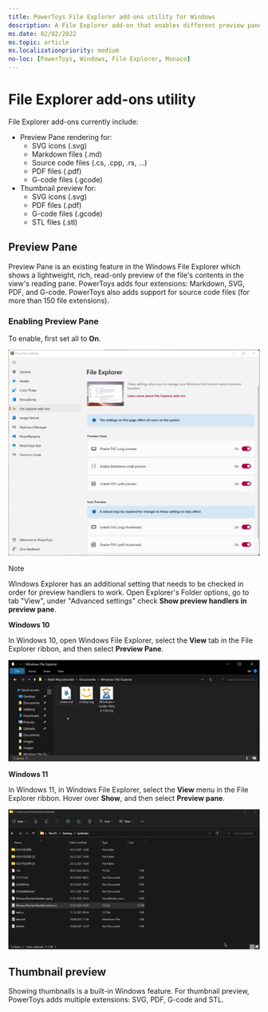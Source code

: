 ```yaml
---
title: PowerToys File Explorer add-ons utility for Windows
description: A File Explorer add-on that enables different preview pane and thumbnail renderers for different file types.
ms.date: 02/02/2022
ms.topic: article
ms.localizationpriority: medium
no-loc: [PowerToys, Windows, File Explorer, Monaco]
---
```


# File Explorer add-ons utility

File Explorer add-ons currently include:

- Preview Pane rendering for:
  - SVG icons (.svg)
  - Markdown files (.md)
  - Source code files (.cs, .cpp, .rs, ...)
  - PDF files (.pdf)
  - G-code files (.gcode)
- Thumbnail preview for:
  - SVG icons (.svg)
  - PDF files (.pdf)
  - G-code files (.gcode)
  - STL files (.stl)

## Preview Pane

Preview Pane is an existing feature in the Windows File Explorer which shows a lightweight, rich, read-only preview of the file's contents in the view's reading pane. PowerToys adds four extensions: Markdown, SVG, PDF, and G-code. PowerToys also adds support for source code files (for more than 150 file extensions).

### Enabling Preview Pane

To enable, first set all to **On**.

![PowerToys Settings Enable File Explorer screenshot](../images/powertoys-settings-fileexplorer.png)

> [!NOTE]
> Windows Explorer has an additional setting that needs to be checked in order for preview handlers to work. Open Explorer's Folder options, go to tab "View", under "Advanced settings" check **Show preview handlers in preview pane**.

**Windows 10**

In Windows 10, open Windows File Explorer, select the **View** tab in the File Explorer ribbon, and then select **Preview Pane**.

![PowerToys Preview Pane demo for Windows 10.](../images/powertoys-fileexplorer.gif)

**Windows 11**

In Windows 11, in Windows File Explorer, select the **View** menu in the File Explorer ribbon. Hover over **Show**, and then select **Preview pane**.

![PowerToys Preview Pane demo for Windows 11.](../images/powertoys-fileexplorer-win11.gif)

## Thumbnail preview

Showing thumbnails is a built-in Windows feature. For thumbnail preview, PowerToys adds multiple extensions: SVG, PDF, G-code and STL.
